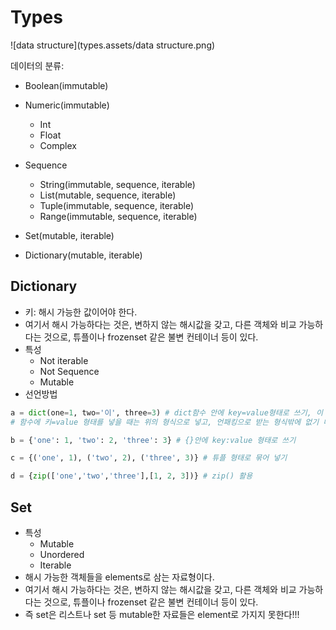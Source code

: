 # Types



![data structure](types.assets/data structure.png)



데이터의 분류:



- Boolean(immutable)

- Numeric(immutable)
  - Int
  - Float
  - Complex

- Sequence
  - String(immutable, sequence, iterable)
  - List(mutable, sequence, iterable)
  - Tuple(immutable, sequence, iterable)
  - Range(immutable, sequence, iterable)

- Set(mutable, iterable)
- Dictionary(mutable, iterable)



## Dictionary

- 키: 해시 가능한 값이어야 한다.
- 여기서 해시 가능하다는 것은, 변하지 않는 해시값을 갖고, 다른 객체와 비교 가능하다는 것으로, 튜플이나 frozenset 같은 불변 컨테이너 등이 있다.
- 특성
  - Not iterable
  - Not Sequence
  - Mutable
- 선언방법

```python
a = dict(one=1, two='이', three=3) # dict함수 안에 key=value형태로 쓰기, 이 때 주의해야 할 점은, key 자리에 숫자나 문자열 형태를 쓸 수 없다는 점이다. 일반 변수처럼 적으면 문자열로 들어간다.
# 함수에 키=value 형태를 넣을 때는 위의 형식으로 넣고, 언패킹으로 받는 형식밖에 없기 때문에 위와 같은 형태로 넣어 준다고 생각하면 된다.

b = {'one': 1, 'two': 2, 'three': 3} # {}안에 key:value 형태로 쓰기

c = {('one', 1), ('two', 2), ('three', 3)} # 튜플 형태로 묶어 넣기

d = {zip(['one','two','three'],[1, 2, 3])} # zip() 활용


```



## Set

- 특성
  - Mutable
  - Unordered
  - Iterable
- 해시 가능한 객체들을 elements로 삼는 자료형이다.
- 여기서 해시 가능하다는 것은, 변하지 않는 해시값을 갖고, 다른 객체와 비교 가능하다는 것으로, 튜플이나 frozenset 같은 불변 컨테이너 등이 있다.
- 즉 set은 리스트나 set 등 mutable한 자료들은 element로 가지지 못한다!!!
